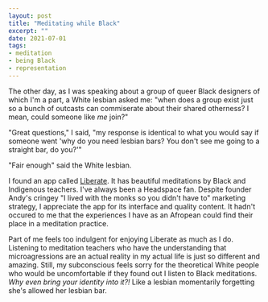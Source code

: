 ```yaml
---
layout: post
title: "Meditating while Black"
excerpt: ""
date: 2021-07-01 
tags:
- meditation
- being Black
- representation
---
```

The other day, as I was speaking about a group of queer Black designers of which I'm a part, a White lesbian asked me: "when does a group exist just so a bunch of outcasts can commiserate about their shared otherness? I mean, could someone like _me_ join?" 

"Great questions," I said, "my response is identical to what you would say if someone went 'why do you need lesbian bars? You don't see me going to a straight bar, do you?'"

"Fair enough" said the White lesbian.

I found an app called [Liberate](https://liberatemeditation.com/). It has beautiful meditations by Black and Indigenous teachers. I've always been a Headspace fan. Despite founder Andy's cringey "I lived with the monks so you didn't have to" marketing strategy, I appreciate the app for its interface and quality content. It hadn't occured to me that the experiences I have as an Afropean could find their place in a meditation practice.

Part of me feels too indulgent for enjoying Liberate as much as I do. Listening to meditation teachers who have the understanding that microagressions are an actual reality in my actual life is just so different and amazing. Still, my subconscious feels sorry for the theoretical White people who would be uncomfortable if they found out I listen to Black meditations. _Why even bring your identity into it?!_ Like a lesbian momentarily forgetting she's allowed her lesbian bar.